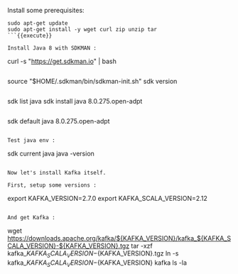 Install some prerequisites:


```
sudo apt-get update
sudo apt-get install -y wget curl zip unzip tar
```{{execute}}

Install Java 8 with SDKMAN :

```
curl -s "https://get.sdkman.io" | bash
```{{execute}}

```
source "$HOME/.sdkman/bin/sdkman-init.sh"
sdk version
```{{execute}}

```
sdk list java
sdk install java 8.0.275.open-adpt
```{{execute}}

```
sdk default java 8.0.275.open-adpt
```{{execute}}

Test java env :

```
sdk current java
java -version
```{{execute}}

Now let's install Kafka itself.

First, setup some versions :

```
export KAFKA_VERSION=2.7.0
export KAFKA_SCALA_VERSION=2.12
```{{execute}}

And get Kafka :

```
wget https://downloads.apache.org/kafka/${KAFKA_VERSION}/kafka_${KAFKA_SCALA_VERSION}-${KAFKA_VERSION}.tgz
tar -xzf kafka_${KAFKA_SCALA_VERSION}-${KAFKA_VERSION}.tgz
ln -s kafka_${KAFKA_SCALA_VERSION}-${KAFKA_VERSION} kafka
ls -la
```{{execute}}